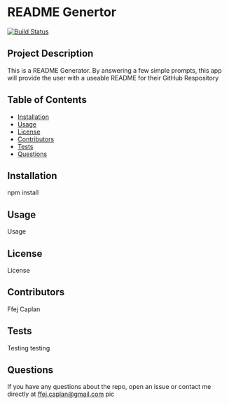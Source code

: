 # README Genertor
 
[![Build Status](https://img.shields.io/github/followers/ffejcaplan?style=social)](https://github.com/ffejcaplan?tab=followers)
 
## Project Description
This is a README Generator. By answering a few simple prompts, this app will provide the user with a useable README for their GitHub Respository
 
## Table of Contents
* [Installation](#installation)
* [Usage](#usage)
* [License](#license)
* [Contributors](#contributors)
* [Tests](#tests)
* [Questions](#questions)

 
## Installation
npm install
 
## Usage
Usage
 
## License
License
 
## Contributors
Ffej Caplan
 
## Tests
Testing testing
 
## Questions
If you have any questions about the repo, open an issue or contact me directly at ffej.caplan@gmail.com 
 pic